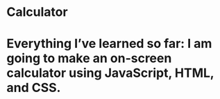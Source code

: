 # Calculator
# Everything I’ve learned so far: I am going to make an on-screen calculator using JavaScript, HTML, and CSS.
